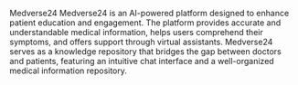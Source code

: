 Medverse24
Medverse24 is an AI-powered platform designed to enhance patient education and engagement. The platform provides accurate and understandable medical information, helps users comprehend their symptoms, and offers support through virtual assistants. Medverse24 serves as a knowledge repository that bridges the gap between doctors and patients, featuring an intuitive chat interface and a well-organized medical information repository.
